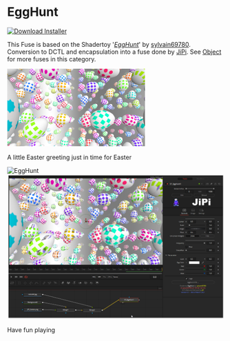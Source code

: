 # EggHunt
<a href="EggHunt-Installer.lua" download><img alt="Download Installer" src="https://img.shields.io/static/v1?label=Download&message=EggHunt-Installer.lua&color=blue" /></a>

This Fuse is based on the Shadertoy '_[EggHunt](https://www.shadertoy.com/view/ttyfDV)_' by [sylvain69780](https://www.shadertoy.com/user/sylvain69780). Conversion to DCTL and encapsulation into a fuse done by [JiPi](../../Site/Profiles/JiPi.md). See [Object](README.md) for more fuses in this category.

[![EggHunt Thumbnail](EggHunt.png)](https://www.shadertoy.com/view/ttyfDV "View on Shadertoy.com")



<!-- +++ DO NOT REMOVE THIS COMMENT +++ DO NOT ADD OR EDIT ANY TEXT BEFORE THIS LINE +++ IT WOULD BE A REALLY BAD IDEA +++ -->

A little Easter greeting just in time for Easter

![EggHunt](https://user-images.githubusercontent.com/78935215/112955107-6053bd80-913f-11eb-8407-da1100e60da4.gif)
[![EggHunt](EggHunt_screenshot.png)](EggHunt.fuse)

Have fun playing

<!-- +++ DO NOT REMOVE THIS COMMENT +++ DO NOT EDIT ANY TEXT THAT COMES AFTER THIS LINE +++ TRUST ME: JUST DON'T DO IT +++ -->

